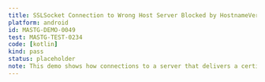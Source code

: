 ```yaml
---
title: SSLSocket Connection to Wrong Host Server Blocked by HostnameVerifier
platform: android
id: MASTG-DEMO-0049
test: MASTG-TEST-0234
code: [kotlin]
kind: pass
status: placeholder
note: This demo shows how connections to a server that delivers a certificate with a wrong or invalid hostname using SSLSocket are blocked by a HostnameVerifier that performs hostname validation checks.
---
```

